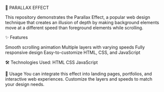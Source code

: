 📜 PARALLAX EFFECT

This repository demonstrates the Parallax Effect, a popular web design technique that creates an illusion of depth by making background elements move at a different speed than foreground elements while scrolling.

✨ Features

Smooth scrolling animation
Multiple layers with varying speeds
Fully responsive design
Easy-to-customize HTML, CSS, and JavaScript


🛠️ Technologies Used: HTML CSS JavaScript

📌 Usage
You can integrate this effect into landing pages, portfolios, and interactive web experiences. Customize the layers and speeds to match your design needs.



